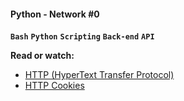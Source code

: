#### **Python - Network #0**
**`Bash`** **`Python`** **`Scripting`** **`Back-end`** **`API`**

**Read or watch:**

- [HTTP (HyperText Transfer Protocol)](https://www3.ntu.edu.sg/home/ehchua/programming/webprogramming/HTTP_Basics.html)
- [HTTP Cookies](https://developer.mozilla.org/en-US/docs/Web/HTTP/Cookies)

